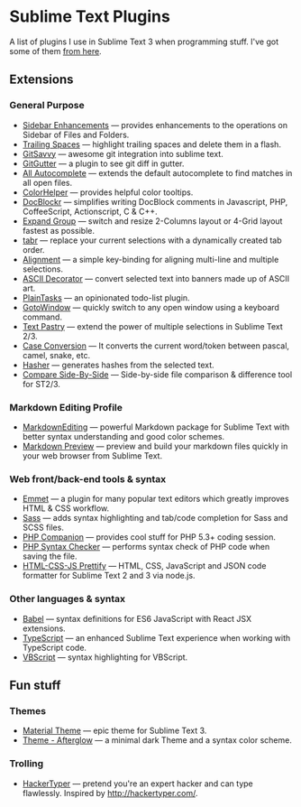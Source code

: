 Sublime Text Plugins
====================

A list of plugins I use in Sublime Text 3 when programming stuff. I've got some of them [from here](https://github.com/dreikanter/sublime-bookmarks).

## Extensions

### General Purpose
- [Sidebar Enhancements](https://github.com/titoBouzout/SideBarEnhancements) — provides enhancements to the operations on Sidebar of Files and Folders.
- [Trailing Spaces](https://github.com/SublimeText/TrailingSpaces) — highlight trailing spaces and delete them in a flash.
- [GitSavvy](https://github.com/divmain/GitSavvy) — awesome git integration into sublime text.
- [GitGutter](https://github.com/jisaacks/GitGutter) — a plugin to see git diff in gutter.
- [All Autocomplete](https://github.com/alienhard/SublimeAllAutocomplete) — extends the default autocomplete to find matches in all open files.
- [ColorHelper](https://packagecontrol.io/packages/ColorHelper) — provides helpful color tooltips.
- [DocBlockr](https://packagecontrol.io/packages/DocBlockr) — simplifies writing DocBlock comments in Javascript, PHP, CoffeeScript, Actionscript, C & C++.
- [Expand Group](https://packagecontrol.io/packages/Expand%20Group) — switch and resize 2-Columns layout or 4-Grid layout fastest as possible.
- [tabr](https://packagecontrol.io/packages/tabr) — replace your current selections with a dynamically created tab order.
- [Alignment](https://github.com/wbond/sublime_alignment) — a simple key-binding for aligning multi-line and multiple selections.
- [ASCII Decorator](https://github.com/viisual/ASCII-Decorator) — convert selected text into banners made up of ASCII art.
- [PlainTasks](https://github.com/aziz/PlainTasks) — an opinionated todo-list plugin.
- [GotoWindow](https://github.com/ccampbell/sublime-goto-window) — quickly switch to any open window using a keyboard command.
- [Text Pastry](https://packagecontrol.io/packages/Text%20Pastry) — extend the power of multiple selections in Sublime Text 2/3.
- [Case Conversion](https://packagecontrol.io/packages/Case%20Conversion) — It converts the current word/token between pascal, camel, snake, etc.
- [Hasher](https://packagecontrol.io/packages/Hasher) — generates hashes from the selected text.
- [Compare Side-By-Side](https://packagecontrol.io/packages/Compare%20Side-By-Side) — Side-by-side file comparison & difference tool for ST2/3.

### Markdown Editing Profile
- [MarkdownEditing](https://github.com/SublimeText-Markdown/MarkdownEditing) — powerful Markdown package for Sublime Text with better syntax understanding and good color schemes.
- [Markdown Preview](https://github.com/revolunet/sublimetext-markdown-preview) — preview and build your markdown files quickly in your web browser from Sublime Text.

### Web front/back-end tools & syntax
- [Emmet](http://emmet.io) — a plugin for many popular text editors which greatly improves HTML & CSS workflow.
- [Sass](https://packagecontrol.io/packages/Sass) — adds syntax highlighting and tab/code completion for Sass and SCSS files.
- [PHP Companion](https://packagecontrol.io/packages/PHP%20Companion) — provides cool stuff for PHP 5.3+ coding session.
- [PHP Syntax Checker](https://packagecontrol.io/packages/PHP%20Syntax%20Checker) — performs syntax check of PHP code when saving the file.
- [HTML-CSS-JS Prettify](https://packagecontrol.io/packages/HTML-CSS-JS%20Prettify) — HTML, CSS, JavaScript and JSON code formatter for Sublime Text 2 and 3 via node.js.

### Other languages & syntax
- [Babel](https://packagecontrol.io/packages/Babel) — syntax definitions for ES6 JavaScript with React JSX extensions.
- [TypeScript](https://packagecontrol.io/packages/TypeScript) — an enhanced Sublime Text experience when working with TypeScript code.
- [VBScript](https://packagecontrol.io/packages/VBScript) — syntax highlighting for VBScript.

## Fun stuff

### Themes
- [Material Theme](http://equinusocio.github.io/material-theme/) — epic theme for Sublime Text 3.
- [Theme - Afterglow](https://github.com/YabataDesign/afterglow-theme) — a minimal dark Theme and a syntax color scheme.

### Trolling
- [HackerTyper](https://github.com/rexxars/sublime-hacker-typer) — pretend you're an expert hacker and can type flawlessly. Inspired by http://hackertyper.com/.
